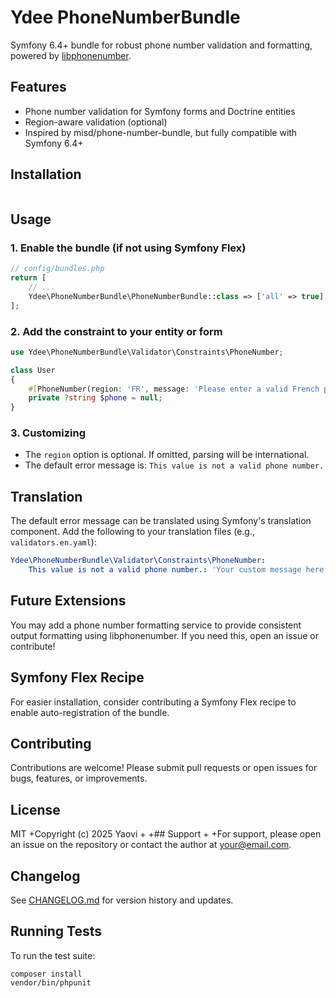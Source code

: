 # Ydee PhoneNumberBundle

Symfony 6.4+ bundle for robust phone number validation and formatting, powered by [libphonenumber](https://github.com/giggsey/libphonenumber-for-php).

## Features
- Phone number validation for Symfony forms and Doctrine entities
- Region-aware validation (optional)
- Inspired by misd/phone-number-bundle, but fully compatible with Symfony 6.4+

## Installation

```composer require ydee/phone-number-bundle giggsey/libphonenumber-for-php
```

## Usage

### 1. Enable the bundle (if not using Symfony Flex)

```php
// config/bundles.php
return [
    // ...
    Ydee\PhoneNumberBundle\PhoneNumberBundle::class => ['all' => true],
];
```

### 2. Add the constraint to your entity or form

```php
use Ydee\PhoneNumberBundle\Validator\Constraints\PhoneNumber;

class User
{
    #[PhoneNumber(region: 'FR', message: 'Please enter a valid French phone number.')]
    private ?string $phone = null;
}
```

### 3. Customizing
- The `region` option is optional. If omitted, parsing will be international.
- The default error message is: `This value is not a valid phone number.`

## Translation

The default error message can be translated using Symfony's translation component. Add the following to your translation files (e.g., `validators.en.yaml`):

```yaml
Ydee\PhoneNumberBundle\Validator\Constraints\PhoneNumber:
    This value is not a valid phone number.: 'Your custom message here.'
```

## Future Extensions

You may add a phone number formatting service to provide consistent output formatting using libphonenumber. If you need this, open an issue or contribute!

## Symfony Flex Recipe

For easier installation, consider contributing a Symfony Flex recipe to enable auto-registration of the bundle.

## Contributing

Contributions are welcome! Please submit pull requests or open issues for bugs, features, or improvements.

## License

MIT 
+Copyright (c) 2025 Yaovi
+
+## Support
+
+For support, please open an issue on the repository or contact the author at your@email.com.

## Changelog

See [CHANGELOG.md](CHANGELOG.md) for version history and updates.

## Running Tests

To run the test suite:

```
composer install
vendor/bin/phpunit
``` 